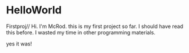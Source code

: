 # HelloWorld
Firstproj// Hi. I'm McRod. this is my first project so far. I should have read this before. I wasted my time in other programming materials.

yes it was!

